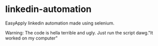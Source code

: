 # linkedin-automation
EasyApply linkedin automation made using selenium.

Warning: The code is hella terrible and ugly.
Just run the script dawg."It worked on my computer"


